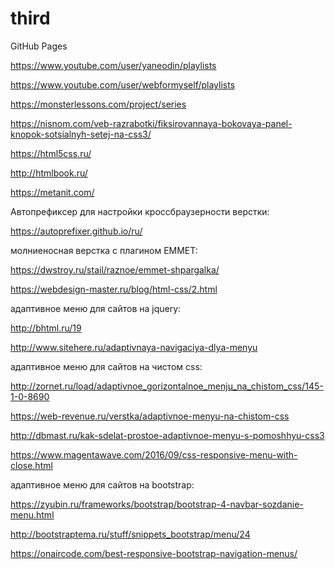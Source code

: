 # third
GitHub Pages

https://www.youtube.com/user/yaneodin/playlists

https://www.youtube.com/user/webformyself/playlists

https://monsterlessons.com/project/series

https://nisnom.com/veb-razrabotki/fiksirovannaya-bokovaya-panel-knopok-sotsialnyh-setej-na-css3/

https://html5css.ru/

http://htmlbook.ru/

https://metanit.com/

Автопрефиксер для настройки кроссбраузерности верстки:

https://autoprefixer.github.io/ru/

молниеносная верстка с плагином EMMET:

https://dwstroy.ru/stail/raznoe/emmet-shpargalka/

https://webdesign-master.ru/blog/html-css/2.html

адаптивное меню для сайтов на jquery:

http://bhtml.ru/19

http://www.sitehere.ru/adaptivnaya-navigaciya-dlya-menyu

адаптивное меню для сайтов на чистом css:

http://zornet.ru/load/adaptivnoe_gorizontalnoe_menju_na_chistom_css/145-1-0-8690

https://web-revenue.ru/verstka/adaptivnoe-menyu-na-chistom-css

http://dbmast.ru/kak-sdelat-prostoe-adaptivnoe-menyu-s-pomoshhyu-css3

https://www.magentawave.com/2016/09/css-responsive-menu-with-close.html

адаптивное меню для сайтов на bootstrap:

https://zyubin.ru/frameworks/bootstrap/bootstrap-4-navbar-sozdanie-menu.html

http://bootstraptema.ru/stuff/snippets_bootstrap/menu/24

https://onaircode.com/best-responsive-bootstrap-navigation-menus/
